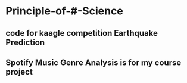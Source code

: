 # Principle-of-#-Science
## code for kaagle competition Earthquake Prediction
## Spotify Music Genre Analysis is for my course project
